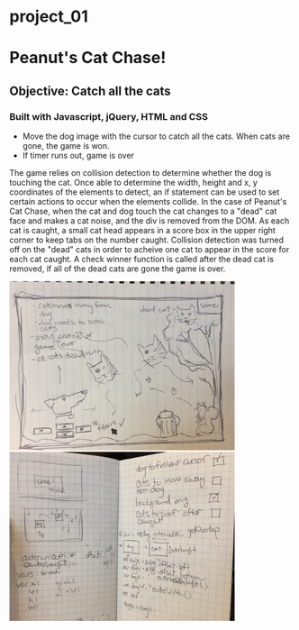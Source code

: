 # project_01

<h1>Peanut's Cat Chase!</h1>

<h2>Objective: Catch all the cats</h2>

<h3>Built with Javascript, jQuery, HTML and CSS</h3>

<ul>
<li>Move the dog image with the cursor to catch all the cats. 
When cats are gone, the game is won.</li>
<li>If timer runs out, game is over</li>
</ul>

<p text-align="justify">The game relies on collision detection to determine whether 
the dog is touching the cat. Once able to determine the 
width, height and x, y coordinates of the elements to detect,
an if statement can be used to set certain actions to occur
when the elements collide. In the case of Peanut's Cat Chase,
when the cat and dog touch the cat changes to a "dead" cat face
and makes a cat noise, and the div is removed from the DOM. As 
each cat is caught, a small cat head appears in a score box in the upper right corner to 
keep tabs on the number caught. Collision detection was turned 
off on the "dead" cats in order to acheive one cat to appear in 
the score for each cat caught. A check winner function is called
after the dead cat is removed, if all of the dead cats are gone
the game is over.</p>

<img height ="300px" width="400px" src ="https://github.com/itsthecheat/project_01/blob/master/Photo%20Nov%2008%2C%209%2002%2054%20AM.jpg">
<br/>
<img height ="300px" width="400px" src ="https://github.com/itsthecheat/project_01/blob/master/Photo%20Nov%2008%2C%209%2004%2033%20AM.jpg">


